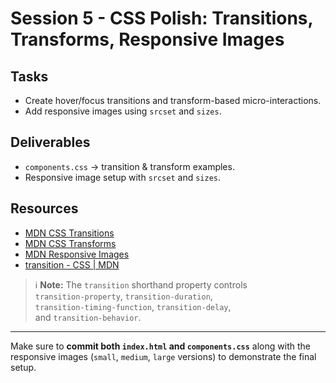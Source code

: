 # Session 5 - CSS Polish: Transitions, Transforms, Responsive Images

## Tasks

- Create hover/focus transitions and transform-based micro-interactions.
- Add responsive images using `srcset` and `sizes`.

## Deliverables

- `components.css` → transition & transform examples.
- Responsive image setup with `srcset` and `sizes`.

## Resources

- [MDN CSS Transitions](https://developer.mozilla.org/en-US/docs/Web/CSS/CSS_transitions/Using_CSS_transitions)
- [MDN CSS Transforms](https://developer.mozilla.org/en-US/docs/Web/CSS/transform)
- [MDN Responsive Images](https://developer.mozilla.org/en-US/docs/Learn/HTML/Multimedia_and_embedding/Responsive_images)
- [transition - CSS | MDN](https://developer.mozilla.org/en-US/docs/Web/CSS/transition)

> ℹ **Note:** The `transition` shorthand property controls  
> `transition-property`, `transition-duration`,  
> `transition-timing-function`, `transition-delay`,  
> and `transition-behavior`.

---

Make sure to **commit both `index.html` and `components.css`** along with the responsive images (`small`, `medium`, `large` versions) to demonstrate the final setup.
